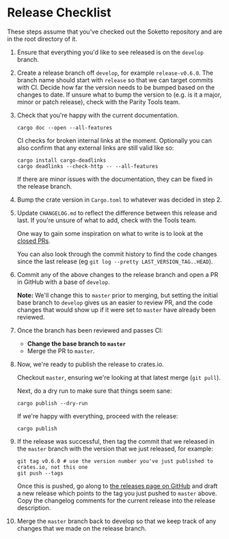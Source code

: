 # Release Checklist

These steps assume that you've checked out the Soketto repository and are in the root directory of it.

1.  Ensure that everything you'd like to see released is on the `develop` branch.

2.  Create a release branch off `develop`, for example `release-v0.6.0`. The branch name should start with `release`
    so that we can target commits with CI. Decide how far the version needs to be bumped based on the changes to date.
    If unsure what to bump the version to (e.g. is it a major, minor or patch release), check with the Parity Tools team.

3.  Check that you're happy with the current documentation.

    ```
    cargo doc --open --all-features
    ```

    CI checks for broken internal links at the moment. Optionally you can also confirm that any external links
    are still valid like so:

    ```
    cargo install cargo-deadlinks
    cargo deadlinks --check-http -- --all-features
    ```

    If there are minor issues with the documentation, they can be fixed in the release branch.

4.  Bump the crate version in `Cargo.toml` to whatever was decided in step 2.

5.  Update `CHANGELOG.md` to reflect the difference between this release and last. If you're unsure of
    what to add, check with the Tools team.

    One way to gain some inspiration on what to write is to look at the [closed PRs](https://github.com/paritytech/soketto/pulls?q=is%3Apr+is%3Aclosed).

    You can also look through the commit history to find the code changes since the last release (eg `git log --pretty LAST_VERSION_TAG..HEAD`).

6.  Commit any of the above changes to the release branch and open a PR in GitHub with a base of `develop`.

    **Note:** We'll change this to `master` prior to merging, but setting the initial base branch to `develop`
    gives us an easier to review PR, and the code changes that would show up if it were set to `master` have
    already been reviewed.

7.  Once the branch has been reviewed and passes CI:
    - **Change the base branch to `master`**
    - Merge the PR to `master`.

8.  Now, we're ready to publish the release to crates.io.

    Checkout `master`, ensuring we're looking at that latest merge (`git pull`).

    Next, do a dry run to make sure that things seem sane:
    ```
    cargo publish --dry-run
    ```

    If we're happy with everything, proceed with the release:
    ```
    cargo publish
    ```

9.  If the release was successful, then tag the commit that we released in the `master` branch with the
    version that we just released, for example:

    ```
    git tag v0.6.0 # use the version number you've just published to crates.io, not this one
    git push --tags
    ```

    Once this is pushed, go along to [the releases page on GitHub](https://github.com/paritytech/soketto/releases)
    and draft a new release which points to the tag you just pushed to `master` above. Copy the changelog comments
    for the current release into the release description.

10. Merge the `master` branch back to develop so that we keep track of any changes that we made on
    the release branch.
